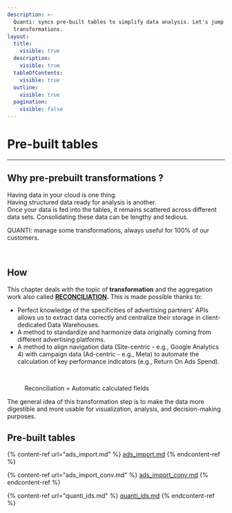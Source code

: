 ```yaml
---
description: >-
  Quanti: syncs pre-built tables to simplify data analysis. Let's jump into
  transformations.
layout:
  title:
    visible: true
  description:
    visible: true
  tableOfContents:
    visible: true
  outline:
    visible: true
  pagination:
    visible: false
---
```


# Pre-built tables

***

## Why pre-prebuilt transformations ?

Having data in your cloud is one thing. \
Having structured data ready for analysis is another.\
Once your data is fed into the tables, it remains scattered across different data sets. Consolidating these data can be lengthy and tedious.

QUANTI: manage some transformations, always useful for 100% of our customers.

<figure><img src="../../.gitbook/assets/Capture d’écran 2024-05-18 à 09.40.21.png" alt=""><figcaption></figcaption></figure>

## How

This chapter deals with the topic of **transformation** and the aggregation work also called [**RECONCILIATION**](../the-principle-of-reconciliation.md)**.** This is made possible thanks to:&#x20;

* Perfect knowledge of the specificities of advertising partners' APIs allows us to extract data correctly and centralize their storage in client-dedicated Data Warehouses.
* A method to standardize and harmonize data originally coming from different advertising platforms.
* A method to align navigation data (Site-centric - e.g., Google Analytics 4) with campaign data (Ad-centric - e.g., Meta) to automate the calculation of key performance indicators (e.g., Return On Ads Spend).

<figure><img src="../../.gitbook/assets/Capture d’écran 2024-05-15 à 10.38.14.png" alt=""><figcaption><p>Reconciliation = Automatic calculated fields</p></figcaption></figure>

The general idea of this transformation step is to make the data more digestible and more usable for visualization, analysis, and decision-making purposes.

## Pre-built tables

{% content-ref url="ads_import.md" %}
[ads\_import.md](ads\_import.md)
{% endcontent-ref %}

{% content-ref url="ads_import_conv.md" %}
[ads\_import\_conv.md](ads\_import\_conv.md)
{% endcontent-ref %}

{% content-ref url="quanti_ids.md" %}
[quanti\_ids.md](quanti\_ids.md)
{% endcontent-ref %}

